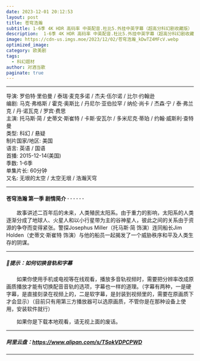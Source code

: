 ```yaml
---
date: 2023-12-01 20:12:53
layout: post
title: 苍穹浩瀚
subtitle: 1-6季 4K HDR 高码率 中英配音.杜比5.外挂中英字幕（超高分科幻剧收藏版）
description:  1-6季 4K HDR 高码率 中英配音.杜比5.外挂中英字幕（超高分科幻剧收藏版）。故事讲述二百年后的未来，人类殖民太阳系。由于重力的影响，太阳系的人类逐渐分成了地球人、火星人和以小行星带为主的谷神星人，彼此之间的关系由于资源的争夺而变得紧张...
image: https://cdn-us.imgs.moe/2023/12/02/苍穹浩瀚_kDwTZ4MFcV.webp
optimized_image: 
category: 欧美剧
tags:
  - 科幻题材
author: 对酒当歌
paginate: true
---
```


---

导演: 罗伯特·里伯曼 / 泰瑞·麦克多诺 / 杰夫·伍尔诺 / 比尔·约翰逊  
编剧: 马克·弗格斯 / 霍克·奥斯比 / 丹尼尔·亚伯拉罕 / 纳伦·尚卡 / 杰森·宁 / 泰·弗兰克 / 丹·诺瓦克 / 罗宾·费思  
主演: 托马斯·简 / 史蒂文·斯崔特 / 卡斯·安瓦尔 / 多米尼克·蒂珀 / 约翰·威斯利·查特曼  
类型: 科幻 / 悬疑  
制片国家/地区: 美国  
语言: 英语 / 国语  
首播: 2015-12-14(美国)  
季数: 1-6季  
单集片长: 60分钟  
又名: 无垠的太空 / 太空无垠 / 浩瀚天穹  

---

#### 苍穹浩瀚 第一季 剧情简介 · · · · · ·

　　故事讲述二百年后的未来，人类殖民太阳系。由于重力的影响，太阳系的人类逐渐分成了地球人、火星人和以小行星带为主的谷神星人，彼此之间的关系由于资源的争夺而变得紧张。警探Josephus Miller（托马斯·简 饰演）连同船长Jim Holden（史蒂文·斯崔特 饰演）与他的船员一起揭发了一个威胁秩序和平及人类生存的阴谋。

---

##### 🔔提示：如何切换音轨和字幕

　　如果你使用手机或电视等在线观看，播放多音轨视频时，需要把分辨率改成原画质播放才能有切换配音音轨的选项，字幕也一样的道理。（字幕有两种，一是硬字幕，是直接刻录在视频上的，二是软字幕，是封装到视频里的，需要在原画质下才会显示）（目前只有用第三方播放器可以选原画质，不管你是在那种设备上使用，安装软件就行）

　　如果你是下载本地观看，请无视上面的废话。

---

##### 阿里云盘：<https://www.alipan.com/s/TSokVDPCPWD>

---
